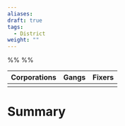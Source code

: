 ```yaml
---
aliases:
draft: true
tags:
  - District
weight: ""
---
```

%%
%%


| Corporations | Gangs | Fixers |
|:------------:|:-----:|:------:|
|              |       |        |
# Summary
